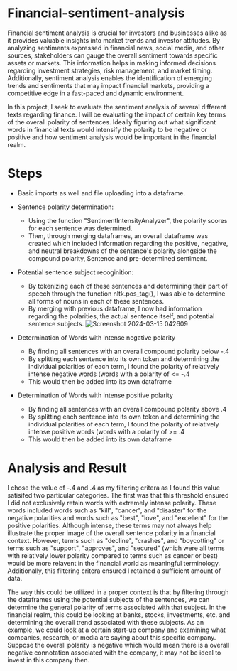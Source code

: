 # Financial-sentiment-analysis

Financial sentiment analysis is crucial for investors and businesses alike as it provides valuable insights into market trends and investor attitudes. By analyzing sentiments expressed in financial news, social media, and other sources, stakeholders can gauge the overall sentiment towards specific assets or markets. This information helps in making informed decisions regarding investment strategies, risk management, and market timing. Additionally, sentiment analysis enables the identification of emerging trends and sentiments that may impact financial markets, providing a competitive edge in a fast-paced and dynamic environment.

In this project, I seek to evaluate the sentiment analysis of several different texts regarding finance. I will be evaluating the impact of certain key terms of the overall polarity of sentences. Ideally figuring out what significant words in financial texts would intensify the polarity to be negative or positive and how sentiment analysis would be important in the financial realm.

# Steps 

- Basic imports as well and file uploading into a dataframe.
- Sentence polarity determination:
    - Using the function "SentimentIntensityAnalyzer", the polarity scores for each sentence was determined.
    - Then, through merging dataframes, an overall dataframe was created which included information regarding the positive, negative, and neutral breakdowns of the sentence's polarity alongside the compound polarity, Sentence and pre-determined sentiment.
    
- Potential sentence subject recoginition:
    - By tokenizing each of these sentences and determining their part of speech through the function nltk.pos_tag(), I was able to determine all forms of nouns in each of these sentences.
    - By merging with previous dataframe, I now had information regarding the polarities, the actual sentence itself, and potential sentence subjects.
    ![Screenshot 2024-03-15 042609](https://github.com/hasanhaider2468/Financial-sentiment-analysis/assets/125958166/127428fe-7887-4485-8af2-564ec5fd91f2)

- Determination of Words with intense negative polarity
    - By finding all sentences with an overall compound polarity below -.4 
    - By splitting each sentence into its own token and determining the individual polarities of each term, I found the polarity of relatively intense negative words (words with a polarity of <= -.4
    - This would then be added into its own dataframe
    
- Determination of Words with intense positive polarity
    - By finding all sentences with an overall compound polarity above .4 
    - By splitting each sentence into its own token and determining the individual polarities of each term, I found the polarity of relatively intense positive words (words with a polarity of >= .4
    - This would then be added into its own dataframe
    
# Analysis and Result

I chose the value of -.4 and .4 as my filtering critera as I found this value satisifed two particular categories. The first was that this threshold ensured I did not exclusively retain words with extremely intense polarity. These words included words such as "kill", "cancer", and "disaster" for the negative polarities and words such as "best", "love", and "excellent" for the positive polarities. Although intense, these terms may not always help illustrate the proper image of the overall sentence polarity in a financial context. However, terms such as "decline", "crashes", and "boycotting" or terms such as "support", "approves", and "secured" (which were all terms with relatively lower polarity compared to terms such as cancer or best) would be more relavent in the financial world as meaningful terminology. Additionally, this filtering critera ensured I retained a sufficient amount of data. 

The way this could be utilized in a proper context is that by filtering through the dataframes using the potential subjects of the sentences, we can determine the general polarity of terms associated with that subject. In the financial realm, this could be looking at banks, stocks, investments, etc. and determining the overall trend associated with these subjects. As an example, we could look at a certain start-up company and examining what companies, research, or media are saying about this specific company. Suppose the overall polarity is negative which would mean there is a overall negative connotation associated with the company, it may not be ideal to invest in this company then.

